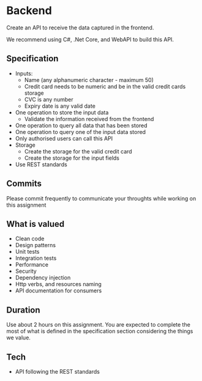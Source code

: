 # Backend
Create an API to receive the data captured in the frontend.

We recommend using C#, .Net Core, and WebAPI to build this API.

## Specification
- Inputs:
    - Name (any alphanumeric character - maximum 50)
    - Credit card needs to be numeric and be in the valid credit cards storage
    - CVC is any number
    - Expiry date is any valid date
- One operation to store the input data
    - Validate the information received from the frontend
- One operation to query all data that has been stored
- One operation to query one of the input data stored
- Only authorised users can call this API
- Storage
    - Create the storage for the valid credit card
    - Create the storage for the input fields
- Use REST standards

## Commits
Please commit frequently to communicate your throughts while working on this assignment

## What is valued
- Clean code
- Design patterns
- Unit tests
- Integration tests
- Performance
- Security
- Dependency injection
- Http verbs, and resources naming
- API documentation for consumers

## Duration
Use about 2 hours on this assignment. You are expected to complete the most of what is defined in the specification section considering the things we value.

## Tech
- API following the REST standards